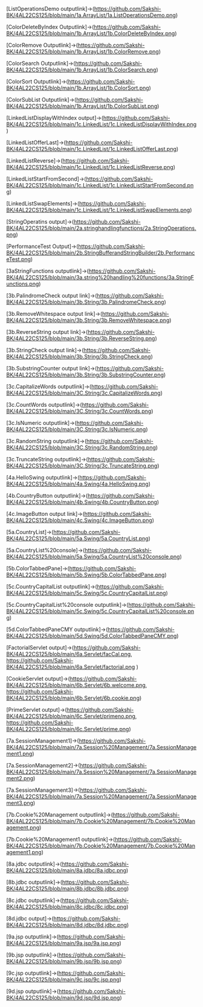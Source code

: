 [ListOperationsDemo outputlink]->(https://github.com/Sakshi-BK/4AL22CS125/blob/main/1a.ArrayList/1a.ListOperationsDemo.png)


[ColorDeleteByIndex Outputlink]->(https://github.com/Sakshi-BK/4AL22CS125/blob/main/1b.ArrayList/1b.ColorDeleteByIndex.png)

[ColorRemove Outputlink]->(https://github.com/Sakshi-BK/4AL22CS125/blob/main/1b.ArrayList/1b.ColorRemove.png)

[ColorSearch Outputlink]->(https://github.com/Sakshi-BK/4AL22CS125/blob/main/1b.ArrayList/1b.ColorSearch.png)

[ColorSort Outputlink]->(https://github.com/Sakshi-BK/4AL22CS125/blob/main/1b.ArrayList/1b.ColorSort.png)

[ColorSubList Outputlink]->(https://github.com/Sakshi-BK/4AL22CS125/blob/main/1b.ArrayList/1b.ColorSubList.png)


[LinkedListDisplayWithIndex output]->(https://github.com/Sakshi-BK/4AL22CS125/blob/main/1c.LinkedList/1c.LinkedListDisplayWithIndex.png)

[LinkedListOfferLast]->(https://github.com/Sakshi-BK/4AL22CS125/blob/main/1c.LinkedList/1c.LinkedListOfferLast.png)

[LinkedListReverse]->(https://github.com/Sakshi-BK/4AL22CS125/blob/main/1c.LinkedList/1c.LinkedListReverse.png)

[LinkedListStartFromSecond]->(https://github.com/Sakshi-BK/4AL22CS125/blob/main/1c.LinkedList/1c.LinkedListStartFromSecond.png)

[LinkedListSwapElements]->(https://github.com/Sakshi-BK/4AL22CS125/blob/main/1c.LinkedList/1c.LinkedListSwapElements.png)


[StringOperatins output]->(https://github.com/Sakshi-BK/4AL22CS125/blob/main/2a.stringhandlingfunctions/2a.StringOperations.png)


[PerformanceTest Output]->(https://github.com/Sakshi-BK/4AL22CS125/blob/main/2b.StringBufferandStringBuilder/2b.PerformanceTest.png)


[3aStringFunctions outputlink]->(https://github.com/Sakshi-BK/4AL22CS125/blob/main/3a.string%20handling%20functions/3a.StringFunctions.png)


[3b.PalindromeCheck output link]->(https://github.com/Sakshi-BK/4AL22CS125/blob/main/3b.String/3b.PalindromeCheck.png)

[3b.RemoveWhitespace output link]->(https://github.com/Sakshi-BK/4AL22CS125/blob/main/3b.String/3b.RemoveWhitespace.png)

[3b.ReverseString output link]->(https://github.com/Sakshi-BK/4AL22CS125/blob/main/3b.String/3b.ReverseString.png)

[3b.StringCheck output link]->(https://github.com/Sakshi-BK/4AL22CS125/blob/main/3b.String/3b.StringCheck.png)

[3b.SubstringCounter output link]->(https://github.com/Sakshi-BK/4AL22CS125/blob/main/3b.String/3b.SubstringCounter.png)


[3c.CapitalizeWords outputlink]->(https://github.com/Sakshi-BK/4AL22CS125/blob/main/3C.String/3c.CapitalizeWords.png)

[3c.CountWords outputlink]->(https://github.com/Sakshi-BK/4AL22CS125/blob/main/3C.String/3c.CountWords.png)

[3c.IsNumeric outputlink]->(https://github.com/Sakshi-BK/4AL22CS125/blob/main/3C.String/3c.IsNumeric.png)

[3c.RandomString outputlink]->(https://github.com/Sakshi-BK/4AL22CS125/blob/main/3C.String/3c.RandomString.png)

[3c.TruncateString outputlink]->(https://github.com/Sakshi-BK/4AL22CS125/blob/main/3C.String/3c.TruncateString.png)


[4a.HelloSwing outputlink]->(https://github.com/Sakshi-BK/4AL22CS125/blob/main/4a.Swing/4a.HelloSwing.png)

[4b.CountryButton outputlink]->(https://github.com/Sakshi-BK/4AL22CS125/blob/main/4b.Swing/4b.CountryButton.png)

[4c.ImageButton output link]->(https://github.com/Sakshi-BK/4AL22CS125/blob/main/4c.Swing/4c.ImageButton.png)


[5a.CountryList]->(https://github.com/Sakshi-BK/4AL22CS125/blob/main/5a.Swing/5a.CountryList.png)

[5a.CountryList%20console]->(https://github.com/Sakshi-BK/4AL22CS125/blob/main/5a.Swing/5a.CountryList%20console.png)

[5b.ColorTabbedPane]->(https://github.com/Sakshi-BK/4AL22CS125/blob/main/5b.Swing/5b.ColorTabbedPane.png)

[5c.CountryCapitalList outputlink]->(https://github.com/Sakshi-BK/4AL22CS125/blob/main/5c.Swing/5c.CountryCapitalList.png)

[5c.CountryCapitalList%20console outputlink]->(https://github.com/Sakshi-BK/4AL22CS125/blob/main/5c.Swing/5c.CountryCapitalList%20console.png)

[5d.ColorTabbedPaneCMY outputlink]->(https://github.com/Sakshi-BK/4AL22CS125/blob/main/5d.Swing/5d.ColorTabbedPaneCMY.png)


[FactorialServlet output]->(https://github.com/Sakshi-BK/4AL22CS125/blob/main/6a.Servlet/facCal.png, https://github.com/Sakshi-BK/4AL22CS125/blob/main/6a.Servlet/factorial.png )

[CookieServlet output]->(https://github.com/Sakshi-BK/4AL22CS125/blob/main/6b.Servlet/6b.welcome.png, https://github.com/Sakshi-BK/4AL22CS125/blob/main/6b.Servlet/6b.cookie.png)

[PrimeServlet output]->(https://github.com/Sakshi-BK/4AL22CS125/blob/main/6c.Servlet/primeno.png, https://github.com/Sakshi-BK/4AL22CS125/blob/main/6c.Servlet/prime.png)


[7a.SessionManagement1]->(https://github.com/Sakshi-BK/4AL22CS125/blob/main/7a.Session%20Management/7a.SessionManagement1.png)

[7a.SessionManagement2]->(https://github.com/Sakshi-BK/4AL22CS125/blob/main/7a.Session%20Management/7a.SessionManagement2.png)

[7a.SessionManagement3]->(https://github.com/Sakshi-BK/4AL22CS125/blob/main/7a.Session%20Management/7a.SessionManagement3.png)


[7b.Cookie%20Management outputlink]->(https://github.com/Sakshi-BK/4AL22CS125/blob/main/7b.Cookie%20Management/7b.Cookie%20Management.png)

[7b.Cookie%20Management1 outputlink]->(https://github.com/Sakshi-BK/4AL22CS125/blob/main/7b.Cookie%20Management/7b.Cookie%20Management1.png)


[8a.jdbc outputlink]->(https://github.com/Sakshi-BK/4AL22CS125/blob/main/8a.jdbc/8a.jdbc.png)

[8b.jdbc outputlink]->(https://github.com/Sakshi-BK/4AL22CS125/blob/main/8b.jdbc/8b.jdbc.png)

[8c.jdbc outputlink]->(https://github.com/Sakshi-BK/4AL22CS125/blob/main/8c.jdbc/8c.jdbc.png)

[8d.jdbc output]->(https://github.com/Sakshi-BK/4AL22CS125/blob/main/8d.jdbc/8d.jdbc.png)


[9a.jsp outputlink]->(https://github.com/Sakshi-BK/4AL22CS125/blob/main/9a.jsp/9a.jsp.png)

[9b.jsp outputlink]->(https://github.com/Sakshi-BK/4AL22CS125/blob/main/9b.jsp/9b.jsp.png)

[9c.jsp outputlink]->(https://github.com/Sakshi-BK/4AL22CS125/blob/main/9c.jsp/9c.jsp.png)

[9d.jsp outputlink]->(https://github.com/Sakshi-BK/4AL22CS125/blob/main/9d.jsp/9d.jsp.png)
